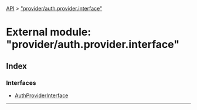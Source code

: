 [API](../README.md) > ["provider/auth.provider.interface"](../modules/_provider_auth_provider_interface_.md)

# External module: "provider/auth.provider.interface"

## Index

### Interfaces

* [AuthProviderInterface](../interfaces/_provider_auth_provider_interface_.authproviderinterface.md)

---

